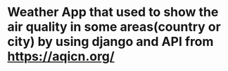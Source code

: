 # Weather App that used to show the air quality in some areas(country or city) by using django and API from https://aqicn.org/
